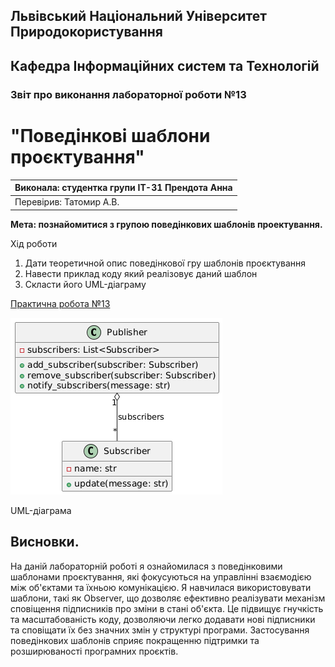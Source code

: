 ## Львівський Національний Університет Природокористування
## Кафедра Інформаційних систем та Технологій



### Звіт про виконання лабораторної роботи №13
# "Поведінкові шаблони проєктування"



| Виконала: студентка групи ІТ-31 Прендота Анна |
|----------------------------------------------|
| Перевірив: Татомир А.В.               |




**Мета: познайомитися з групою поведінкових шаблонів проектування.**


Хід роботи

1. Дати теоретичной опис поведінкової гру шаблонів проєктування
2. Навести приклад коду який реалізовує даний шаблон
3. Скласти його UML-діаграму 

[Практична робота №13](https://github.com/KhrystynaLutsiv/IT-21_OOP/blob/master/Anna_Prendota/lab%2013/text1)

![UML-діаграма](lab13.png) 

UML-діаграма

## Висновки. 


На даній лабораторній роботі я ознайомилася з поведінковими шаблонами проєктування, які фокусуються на управлінні взаємодією між об'єктами та їхньою комунікацією. Я навчилася використовувати шаблони, такі як Observer, що дозволяє ефективно реалізувати механізм сповіщення підписників про зміни в стані об'єкта. Це підвищує гнучкість та масштабованість коду, дозволяючи легко додавати нові підписники та сповіщати їх без значних змін у структурі програми. Застосування поведінкових шаблонів сприяє покращенню підтримки та розширюваності програмних проєктів.

